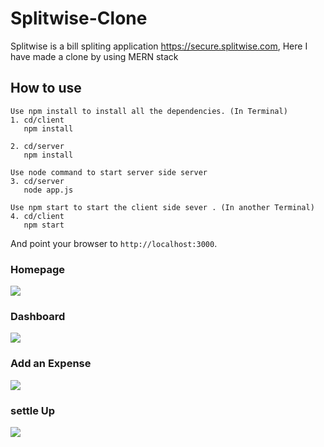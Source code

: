 # Splitwise-Clone
Splitwise is a bill spliting application https://secure.splitwise.com, Here I have made a clone by using MERN stack

## How to use

```
Use npm install to install all the dependencies. (In Terminal)
1. cd/client
   npm install
   
2. cd/server
   npm install
   
Use node command to start server side server
3. cd/server
   node app.js
   
Use npm start to start the client side sever . (In another Terminal)
4. cd/client
   npm start
```

And point your browser to `http://localhost:3000`.

### Homepage
![](images/homepage.png)

### Dashboard
![](images/dashboard.png)

### Add an Expense
![](images/expense.png)

### settle Up
![](images/settleup.png)
